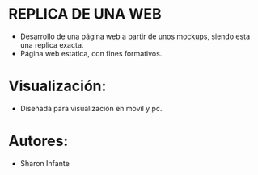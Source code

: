 # REPLICA DE UNA WEB

- Desarrollo de una página web a partir de unos mockups, siendo esta una replica exacta.
- Página web estatica, con fines formativos.

# Visualización:

- Diseñada para visualización en movil y pc.

# Autores:

- Sharon Infante


